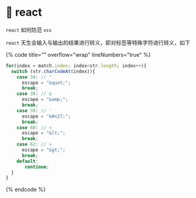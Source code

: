 # 🔗 react

`react` 如何防范 `xss`

`react` 天生会输入与输出的结果进行转义，即对标签等特殊字符进行转义，如下

{% code title="" overflow="wrap" lineNumbers="true" %}
```javascript
for(index = match.index; index<str.length; index++){
  switch (str.charCodeAt(index)){
    case 34: // "
      escape = "&quot;";
      break;
    case 38: // &
      escape = "&amp;";
      break;
    case 39: // '
      escape = "&#x27;";
      break;
    case 60: // <
      escape = "&lt;";
      break;
    case 62: // >
      escape = "&gt;";
      break;
    default:
       continue;
  }
}
```
{% endcode %}
